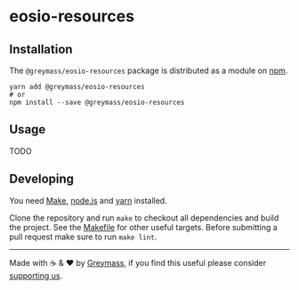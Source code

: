 # eosio-resources

## Installation

The `@greymass/eosio-resources` package is distributed as a module on [npm](https://www.npmjs.com/package/eosio-resources).

```
yarn add @greymass/eosio-resources
# or
npm install --save @greymass/eosio-resources
```

## Usage

TODO

## Developing

You need [Make](https://www.gnu.org/software/make/), [node.js](https://nodejs.org/en/) and [yarn](https://classic.yarnpkg.com/en/docs/install) installed.

Clone the repository and run `make` to checkout all dependencies and build the project. See the [Makefile](./Makefile) for other useful targets. Before submitting a pull request make sure to run `make lint`.

---

Made with ☕️ & ❤️ by [Greymass](https://greymass.com), if you find this useful please consider [supporting us](https://greymass.com/support-us).
